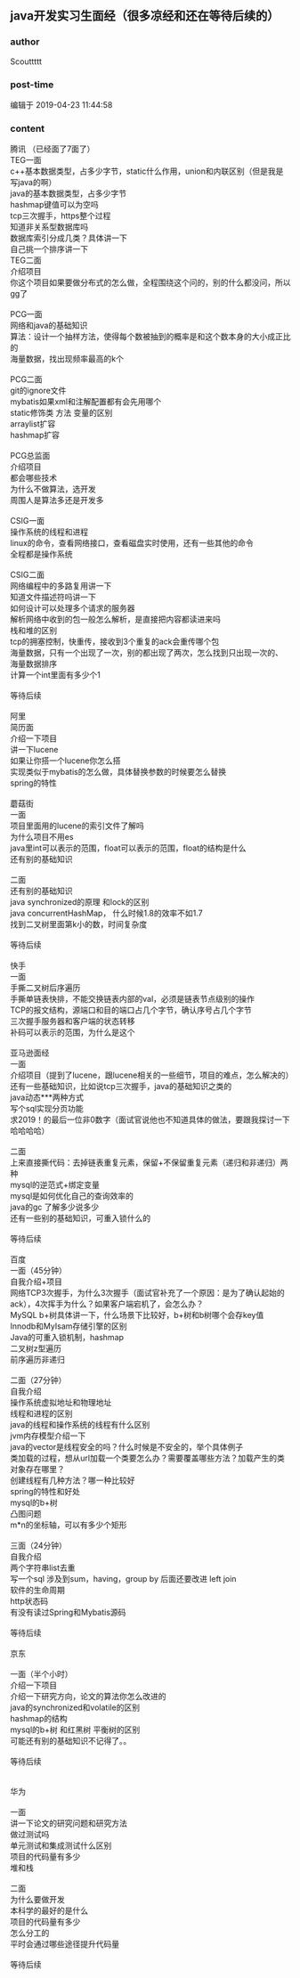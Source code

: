## java开发实习生面经（很多凉经和还在等待后续的）
### author 
Scouttttt
### post-time 

编辑于  2019-04-23 11:44:58
### content 
<div class="post-topic-des nc-post-content">
 <div>
  腾讯 （已经面了7面了）
 </div>
 <div>
  TEG一面
 </div>
 <div>
  c++基本数据类型，占多少字节，static什么作用，union和内联区别（但是我是写java的啊）
 </div>
 <div>
  java的基本数据类型，占多少字节
 </div>
 <div>
  hashmap键值可以为空吗
 </div>
 <div>
  tcp三次握手，https整个过程
 </div>
 <div>
  知道非关系型数据库吗
 </div>
 <div>
  数据库索引分成几类？具体讲一下
 </div>
 <div>
  自己挑一个排序讲一下
 </div>
 <div>
  TEG二面
 </div>
 <div>
  介绍项目
 </div>
 <div>
  你这个项目如果要做分布式的怎么做，全程围绕这个问的，别的什么都没问，所以gg了
 </div>
 <div>
  <br/>
 </div>
 <div>
  PCG一面
 </div>
 <div>
  网络和java的基础知识
 </div>
 <div>
  算法：设计一个抽样方法，使得每个数被抽到的概率是和这个数本身的大小成正比的
 </div>
 <div>
  海量数据，找出现频率最高的k个
 </div>
 <div>
  <br/>
 </div>
 <div>
  PCG二面
 </div>
 <div>
  git的ignore文件
 </div>
 <div>
  mybatis如果xml和注解配置都有会先用哪个
 </div>
 <div>
  static修饰类 方法 变量的区别
 </div>
 <div>
  arraylist扩容
 </div>
 <div>
  hashmap扩容
 </div>
 <div>
  <br/>
 </div>
 <div>
  PCG总监面
 </div>
 <div>
  介绍项目
 </div>
 <div>
  都会哪些技术
 </div>
 <div>
  为什么不做算法，选开发
 </div>
 <div>
  周围人是算法多还是开发多
 </div>
 <div>
  <br/>
 </div>
 <div>
  CSIG一面
 </div>
 <div>
  操作系统的线程和进程
 </div>
 <div>
  linux的命令，查看网络接口，查看磁盘实时使用，还有一些其他的命令
 </div>
 <div>
  全程都是操作系统
 </div>
 <div>
  <br/>
 </div>
 <div>
  CSIG二面
 </div>
 <div>
  网络编程中的多路复用讲一下
 </div>
 <div>
  知道文件描述符吗讲一下
 </div>
 <div>
  如何设计可以处理多个请求的服务器
 </div>
 <div>
  解析网络中收到的包一般怎么解析，是直接把内容都读进来吗
 </div>
 <div>
  栈和堆的区别
 </div>
 <div>
  tcp的拥塞控制，快重传，接收到3个重复的ack会重传哪个包
 </div>
 <div>
  海量数据，只有一个出现了一次，别的都出现了两次，怎么找到只出现一次的、
 </div>
 <div>
  海量数据排序
 </div>
 <div>
  计算一个int里面有多少个1
 </div>
 <div>
  <br/>
 </div>
 <div>
  等待后续
 </div>
 <div>
  <br/>
 </div>
 <div>
  阿里
 </div>
 <div>
  简历面
 </div>
 <div>
  介绍一下项目
 </div>
 <div>
  讲一下lucene
 </div>
 <div>
  如果让你搭一个lucene你怎么搭
 </div>
 <div>
  实现类似于mybatis的怎么做，具体替换参数的时候要怎么替换
 </div>
 <div>
  spring的特性
 </div>
 <div>
  <br/>
 </div>
 <div>
  蘑菇街
 </div>
 <div>
  一面
 </div>
 <div>
  项目里面用的lucene的索引文件了解吗
 </div>
 <div>
  为什么项目不用es
 </div>
 <div>
  java里int可以表示的范围，float可以表示的范围，float的结构是什么
 </div>
 <div>
  还有别的基础知识
 </div>
 <div>
  <br/>
 </div>
 <div>
  二面
 </div>
 <div>
  还有别的基础知识
 </div>
 <div>
  java synchronized的原理 和lock的区别
 </div>
 <div>
  java concurrentHashMap， 什么时候1.8的效率不如1.7
 </div>
 <div>
  找到二叉树里面第k小的数，时间复杂度
 </div>
 <div>
  <br/>
 </div>
 <div>
  等待后续
 </div>
 <div>
  <br/>
 </div>
 <div>
  快手
 </div>
 <div>
  一面
 </div>
 <div>
  手撕二叉树后序遍历
 </div>
 <div>
  手撕单链表快排，不能交换链表内部的val，必须是链表节点级别的操作
 </div>
 <div>
  TCP的报文结构，源端口和目的端口占几个字节，确认序号占几个字节
 </div>
 <div>
  三次握手服务器和客户端的状态转移
 </div>
 <div>
  补码可以表示的范围，为什么是这个
 </div>
 <div>
  <br/>
 </div>
 <div>
  亚马逊面经
 </div>
 <div>
  一面
 </div>
 <div>
  介绍项目（提到了lucene，跟lucene相关的一些细节，项目的难点，怎么解决的）
 </div>
 <div>
  还有一些基础知识，比如说tcp三次握手，java的基础知识之类的
 </div>
 <div>
  java动态***两种方式
 </div>
 <div>
  写个sql实现分页功能
 </div>
 <div>
  求2019！的最后一位非0数字（面试官说他也不知道具体的做法，要跟我探讨一下哈哈哈哈）
 </div>
 <div>
  <br/>
 </div>
 <div>
  二面
 </div>
 <div>
  上来直接撕代码：去掉链表重复元素，保留+不保留重复元素（递归和非递归）两种
 </div>
 <div>
  mysql的逆范式+绑定变量
 </div>
 <div>
  mysql是如何优化自己的查询效率的
 </div>
 <div>
  java的gc 了解多少说多少
 </div>
 <div>
  还有一些别的基础知识，可重入锁什么的
 </div>
 <div>
  <br/>
 </div>
 <div>
  等待后续
 </div>
 <div>
  <br/>
 </div>
 <div>
  百度
 </div>
 <div>
  一面（45分钟）
 </div>
 <div>
  自我介绍+项目
 </div>
 <div>
  网络TCP3次握手，为什么3次握手（面试官补充了一个原因：是为了确认起始的ack），4次挥手为什么？如果客户端宕机了，会怎么办？
 </div>
 <div>
  MySQL b+树具体讲一下，什么场景下比较好，b+树和b树哪个会存key值
 </div>
 <div>
  Innodb和MyIsam存储引擎的区别
 </div>
 <div>
  Java的可重入锁机制，hashmap
 </div>
 <div>
  二叉树z型遍历
 </div>
 <div>
  前序遍历非递归
 </div>
 <div>
  <br/>
 </div>
 <div>
  二面（27分钟）
 </div>
 <div>
  自我介绍
 </div>
 <div>
  操作系统虚拟地址和物理地址
 </div>
 <div>
  线程和进程的区别
 </div>
 <div>
  java的线程和操作系统的线程有什么区别
 </div>
 <div>
  jvm内存模型介绍一下
 </div>
 <div>
  java的vector是线程安全的吗？什么时候是不安全的，举个具体例子
 </div>
 <div>
  类加载的过程，想从url加载一个类要怎么办？需要覆盖哪些方法？加载产生的类对象存在哪里？
 </div>
 <div>
  创建线程有几种方法？哪一种比较好
 </div>
 <div>
  spring的特性和好处
 </div>
 <div>
  mysql的b+树
 </div>
 <div>
  凸图问题
 </div>
 <div>
  m*n的坐标轴，可以有多少个矩形
 </div>
 <div>
  <br/>
 </div>
 <div>
  三面（24分钟）
 </div>
 <div>
  自我介绍
 </div>
 <div>
  两个字符串list去重
 </div>
 <div>
  写一个sql 涉及到sum，having，group by 后面还要改进 left join
 </div>
 <div>
  软件的生命周期
 </div>
 <div>
  http状态码
 </div>
 <div>
  有没有读过Spring和Mybatis源码
 </div>
 <div>
  <br/>
 </div>
 <div>
  等待后续
 </div>
 <div>
  <br/>
 </div>
 <div>
  京东
 </div>
 <div>
  <br/>
 </div>
 <div>
  一面（半个小时）
 </div>
 <div>
  介绍一下项目
 </div>
 <div>
  介绍一下研究方向，论文的算法你怎么改进的
 </div>
 <div>
  java的synchronized和volatile的区别
 </div>
 <div>
  hashmap的结构
 </div>
 <div>
  mysql的b+树 和红黑树 平衡树的区别
 </div>
 <div>
  可能还有别的基础知识不记得了。。
 </div>
 <div>
  <br/>
 </div>
 <div>
  等待后续
 </div>
 <div>
  <br/>
 </div>
 <div>
  <br/>
 </div>
 <div>
  华为
 </div>
 <div>
  <br/>
 </div>
 <div>
  一面
 </div>
 <div>
  讲一下论文的研究问题和研究方法
 </div>
 <div>
  做过测试吗
 </div>
 <div>
  单元测试和集成测试什么区别
 </div>
 <div>
  项目的代码量有多少
 </div>
 <div>
  堆和栈
 </div>
 <div>
  <br/>
 </div>
 <div>
  二面
 </div>
 <div>
  为什么要做开发
 </div>
 <div>
  本科学的最好的是什么
 </div>
 <div>
  项目的代码量有多少
 </div>
 <div>
  怎么分工的
 </div>
 <div>
  平时会通过哪些途径提升代码量
 </div>
 <div>
  <br/>
 </div>
 <div>
  等待后续
 </div>
 <div>
  <br/>
 </div>
 <br/>
</div>
